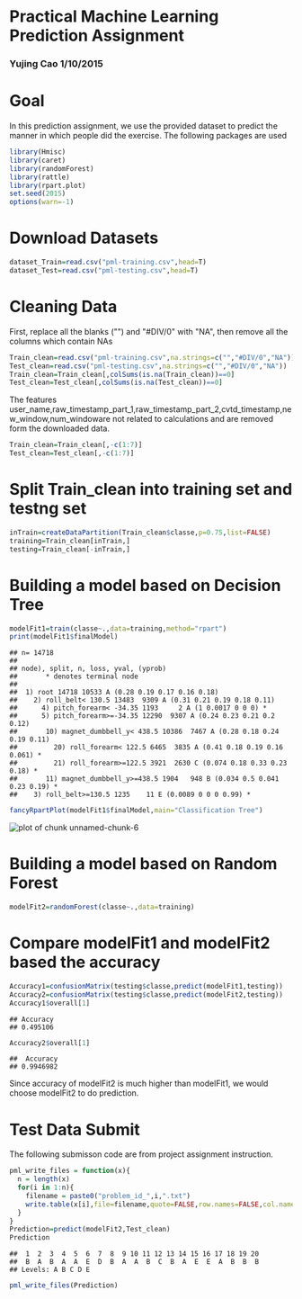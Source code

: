 # Practical Machine Learning Prediction Assignment
### Yujing Cao      1/10/2015

# Goal
In this prediction assignment, we use the provided dataset to predict the manner in which people did the exercise. The following packages are used 

```r
library(Hmisc)
library(caret)
library(randomForest)
library(rattle)
library(rpart.plot)
set.seed(2015)
options(warn=-1)
```
# Download Datasets

```r
dataset_Train=read.csv("pml-training.csv",head=T)
dataset_Test=read.csv("pml-testing.csv",head=T)
```
# Cleaning Data
First, replace all the blanks ("") and "#DIV/0" with "NA", then remove all the columns which contain NAs

```r
Train_clean=read.csv("pml-training.csv",na.strings=c("","#DIV/0","NA"))
Test_clean=read.csv("pml-testing.csv",na.strings=c("","#DIV/0","NA"))
Train_clean=Train_clean[,colSums(is.na(Train_clean))==0]
Test_clean=Test_clean[,colSums(is.na(Test_clean))==0]
```
The features user_name,raw_timestamp_part_1,raw_timestamp_part_2,cvtd_timestamp,new_window,num_windoware not related to calculations and are removed form the downloaded data. 

```r
Train_clean=Train_clean[,-c(1:7)]
Test_clean=Test_clean[,-c(1:7)]
```
# Split Train_clean into training set and testng set

```r
inTrain=createDataPartition(Train_clean$classe,p=0.75,list=FALSE)
training=Train_clean[inTrain,]
testing=Train_clean[-inTrain,]
```
# Building a model based on Decision Tree

```r
modelFit1=train(classe~.,data=training,method="rpart")
print(modelFit1$finalModel)
```

```
## n= 14718 
## 
## node), split, n, loss, yval, (yprob)
##       * denotes terminal node
## 
##  1) root 14718 10533 A (0.28 0.19 0.17 0.16 0.18)  
##    2) roll_belt< 130.5 13483  9309 A (0.31 0.21 0.19 0.18 0.11)  
##      4) pitch_forearm< -34.35 1193     2 A (1 0.0017 0 0 0) *
##      5) pitch_forearm>=-34.35 12290  9307 A (0.24 0.23 0.21 0.2 0.12)  
##       10) magnet_dumbbell_y< 438.5 10386  7467 A (0.28 0.18 0.24 0.19 0.11)  
##         20) roll_forearm< 122.5 6465  3835 A (0.41 0.18 0.19 0.16 0.061) *
##         21) roll_forearm>=122.5 3921  2630 C (0.074 0.18 0.33 0.23 0.18) *
##       11) magnet_dumbbell_y>=438.5 1904   948 B (0.034 0.5 0.041 0.23 0.19) *
##    3) roll_belt>=130.5 1235    11 E (0.0089 0 0 0 0.99) *
```

```r
fancyRpartPlot(modelFit1$finalModel,main="Classification Tree")
```

![plot of chunk unnamed-chunk-6](figure/unnamed-chunk-6-1.png) 
# Building a model based on Random Forest

```r
modelFit2=randomForest(classe~.,data=training)
```
# Compare modelFit1 and modelFit2 based the accuracy

```r
Accuracy1=confusionMatrix(testing$classe,predict(modelFit1,testing))
Accuracy2=confusionMatrix(testing$classe,predict(modelFit2,testing))
Accuracy1$overall[1]
```

```
## Accuracy 
## 0.495106
```

```r
Accuracy2$overall[1]
```

```
##  Accuracy 
## 0.9946982
```
Since accuracy of modelFit2 is much higher than modelFit1, we would choose modelFit2 to do prediction.
# Test Data Submit
The following submisson code are from project assignment instruction.

```r
pml_write_files = function(x){
  n = length(x)
  for(i in 1:n){
    filename = paste0("problem_id_",i,".txt")
    write.table(x[i],file=filename,quote=FALSE,row.names=FALSE,col.names=FALSE)
  }
}
Prediction=predict(modelFit2,Test_clean)
Prediction
```

```
##  1  2  3  4  5  6  7  8  9 10 11 12 13 14 15 16 17 18 19 20 
##  B  A  B  A  A  E  D  B  A  A  B  C  B  A  E  E  A  B  B  B 
## Levels: A B C D E
```

```r
pml_write_files(Prediction)
```
